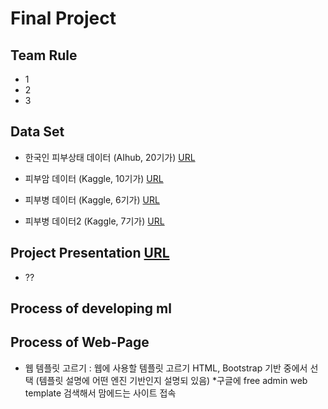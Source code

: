 # Final Project

## Team Rule
- 1
- 2
- 3

## Data Set

- 한국인 피부상태 데이터 (AIhub, 20기가)  [URL](https://www.aihub.or.kr/aihubdata/data/view.do?currMenu=&topMenu=&aihubDataSe=data&dataSetSn=71645)

- 피부암 데이터 (Kaggle, 10기가)  [URL](https://www.kaggle.com/datasets/andrewmvd/isic-2019)

- 피부병 데이터 (Kaggle, 6기가)  [URL](https://www.kaggle.com/datasets/ismailpromus/skin-diseases-image-dataset)

- 피부병 데이터2 (Kaggle, 7기가)  [URL](https://www.kaggle.com/datasets/ascanipek/skin-diseases)

## Project Presentation [URL](https://docs.google.com/presentation/d/1KoZi7Lba4PqW8EeTFeQRpXGDAW5UB0PrljZSdNT08V8/edit#slide=id.g3286aeb0b69_0_5)
- ??
  
## Process of developing ml

## Process of Web-Page
- 웹 템플릿 고르기 : 웹에 사용할 템플릿 고르기 HTML, Bootstrap 기반 중에서 선택 (템플릿 설명에 어떤 엔진 기반인지 설명되 있음)
  *구글에 free admin web template 검색해서 맘에드는 사이트 접속
